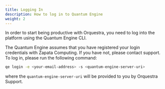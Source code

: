 ```yaml
---
title: Logging In
description: How to log in to Quantum Engine
weight: 2
---
```


In order to start being productive with Orquestra, you need to log into the platform using the Quantum Engine CLI.

The Quantum Engine assumes that you have registered your login credentials with Zapata Computing. If you have not, please contact support. To log in, please run the following command:

```Bash
qe login -e <your-email-address> -s <quantum-engine-server-uri>
```

where the `quantum-engine-server-uri` will be provided to you by Orquestra Support.
